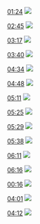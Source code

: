 
[01:24](https://youtu.be/HGL6QpVRyXk?t=84)
![](https://storage.googleapis.com/askify-screenshot/i7CzBVsDvmTjmt53ifMiWk2zi7y1/extension_screenshots/screenshot_default_d8ae7710-0d01-4834-95f5-a5f2d8287662.jpeg)

[02:45](https://youtu.be/HGL6QpVRyXk?t=165)
![](https://storage.googleapis.com/askify-screenshot/i7CzBVsDvmTjmt53ifMiWk2zi7y1/extension_screenshots/screenshot_default_d2a449e0-f4d0-4858-8bbc-298f01de5f4c.jpeg)

[03:17](https://youtu.be/HGL6QpVRyXk?t=197)
![](https://storage.googleapis.com/askify-screenshot/i7CzBVsDvmTjmt53ifMiWk2zi7y1/extension_screenshots/screenshot_default_ab9dcc26-459d-4f2f-a8c2-8b45715e7dca.jpeg)

[03:40](https://youtu.be/HGL6QpVRyXk?t=220)
![](https://storage.googleapis.com/askify-screenshot/i7CzBVsDvmTjmt53ifMiWk2zi7y1/extension_screenshots/screenshot_default_59247d08-8ae0-4141-b08c-dca693275bd3.jpeg)

[04:34](https://youtu.be/HGL6QpVRyXk?t=274)
![](https://storage.googleapis.com/askify-screenshot/i7CzBVsDvmTjmt53ifMiWk2zi7y1/extension_screenshots/screenshot_default_21f51d0a-6bc0-4d7c-b853-984b411561fa.jpeg)

[04:48](https://youtu.be/HGL6QpVRyXk?t=288)
![](https://storage.googleapis.com/askify-screenshot/i7CzBVsDvmTjmt53ifMiWk2zi7y1/extension_screenshots/screenshot_default_04aadeee-befd-41f3-a80f-84dda0a18485.jpeg)

[05:11](https://youtu.be/HGL6QpVRyXk?t=311)
![](https://storage.googleapis.com/askify-screenshot/i7CzBVsDvmTjmt53ifMiWk2zi7y1/extension_screenshots/screenshot_default_f5f5b831-c9c5-4718-aab4-405ce7d9fd6e.jpeg)

[05:25](https://youtu.be/HGL6QpVRyXk?t=325)
![](https://storage.googleapis.com/askify-screenshot/i7CzBVsDvmTjmt53ifMiWk2zi7y1/extension_screenshots/screenshot_default_dd9fce83-2afa-42aa-8c16-1347d0df7d97.jpeg)

[05:29](https://youtu.be/HGL6QpVRyXk?t=329)
![](https://storage.googleapis.com/askify-screenshot/i7CzBVsDvmTjmt53ifMiWk2zi7y1/extension_screenshots/screenshot_default_1d1e26dc-d3ab-4041-97c6-ef93c9905742.jpeg)

[05:38](https://youtu.be/HGL6QpVRyXk?t=338)
![](https://storage.googleapis.com/askify-screenshot/i7CzBVsDvmTjmt53ifMiWk2zi7y1/extension_screenshots/screenshot_default_15db7872-01ad-45a8-9acd-cbdd251cfd7a.jpeg)

[06:11](https://youtu.be/HGL6QpVRyXk?t=371)
![](https://storage.googleapis.com/askify-screenshot/i7CzBVsDvmTjmt53ifMiWk2zi7y1/extension_screenshots/screenshot_default_e552dca7-0161-4db6-9152-b34ecf30f1c7.jpeg)

[06:16](https://youtu.be/HGL6QpVRyXk?t=376)
![](https://storage.googleapis.com/askify-screenshot/i7CzBVsDvmTjmt53ifMiWk2zi7y1/extension_screenshots/screenshot_default_560c0a38-1be9-4bde-80bd-7cf7c152659b.jpeg)

[00:16](https://youtu.be/HGL6QpVRyXk?t=16)
![](https://storage.googleapis.com/askify-screenshot/i7CzBVsDvmTjmt53ifMiWk2zi7y1/extension_screenshots/screenshot_default_95be4e21-b369-4b7f-a1e3-17f0ee74c6bd.jpeg)

[04:01](https://youtu.be/HGL6QpVRyXk?t=241)
![](https://storage.googleapis.com/askify-screenshot/i7CzBVsDvmTjmt53ifMiWk2zi7y1/extension_screenshots/screenshot_default_f86c9d1e-4723-4146-91f7-12904d08c1ef.jpeg)

[04:12](https://youtu.be/HGL6QpVRyXk?t=252)
![](https://storage.googleapis.com/askify-screenshot/i7CzBVsDvmTjmt53ifMiWk2zi7y1/extension_screenshots/screenshot_default_d4628eb4-4752-4b1b-a38b-11f1002c7790.jpeg)
